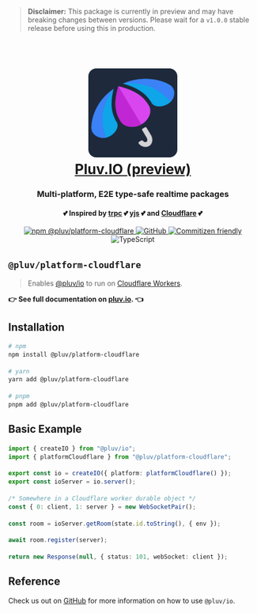 > **Disclaimer:**
> This package is currently in preview and may have breaking changes between versions. Please wait for a `v1.0.0` stable release before using this in production.

<h1 align="center">
  <br />
  <img src="https://github.com/pluv-io/pluv/blob/master/assets/pluv-icon-192x192.png?raw=true" alt="Pluv.IO" width="180" style="border-radius:16px" />
  <br />
  <a href="https://pluv.io/docs/introduction">Pluv.IO (preview)</a>
  <br />
</h1>

<h3 align="center">Multi-platform, E2E type-safe realtime packages</h3>
<h4 align="center">💕 Inspired by <a href="https://trpc.io">trpc</a> 💕 <a href="https://docs.yjs.dev/">yjs</a> 💕 and <a href="https://developers.cloudflare.com/">Cloudflare</a> 💕 </h4>

<p align="center">
  <a href="https://www.npmjs.com/package/@pluv/platform-cloudflare">
    <img src="https://img.shields.io/npm/v/@pluv/platform-cloudflare" alt="npm @pluv/platform-cloudflare" />
  </a>
  <a href="https://github.com/pluv-io/pluv/blob/master/LICENSE">
    <img alt="GitHub" src="https://img.shields.io/github/license/pluv-io/pluv" alt="License MIT" />
  </a>
  <a href="https://commitizen.github.io/cz-cli/">
    <img src="https://img.shields.io/badge/commitizen-friendly-brightgreen.svg" alt="Commitizen friendly" />
  </a>
  <img src="https://badgen.net/badge/-/TypeScript?icon=typescript&label&labelColor=blue&color=555555" alt="TypeScript" />
</p>

## `@pluv/platform-cloudflare`

> Enables [@pluv/io](https://www.npmjs.com/package/@pluv/io) to run on [Cloudflare Workers](https://workers.cloudflare.com/).

**👉 See full documentation on [pluv.io](https://pluv.io/docs/introduction). 👈**

## Installation

```bash
# npm
npm install @pluv/platform-cloudflare

# yarn
yarn add @pluv/platform-cloudflare

# pnpm
pnpm add @pluv/platform-cloudflare
```

## Basic Example

```ts
import { createIO } from "@pluv/io";
import { platformCloudflare } from "@pluv/platform-cloudflare";

export const io = createIO({ platform: platformCloudflare() });
export const ioServer = io.server();

/* Somewhere in a Cloudflare worker durable object */
const { 0: client, 1: server } = new WebSocketPair();

const room = ioServer.getRoom(state.id.toString(), { env });

await room.register(server);

return new Response(null, { status: 101, webSocket: client });
```

## Reference

Check us out on [GitHub](https://github.com/pluv-io/pluv) for more information on how to use `@pluv/io`.
